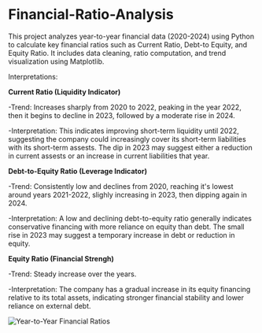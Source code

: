 # Financial-Ratio-Analysis
This project analyzes year-to-year financial data (2020-2024) using Python to calculate key financial ratios such as Current Ratio, Debt-to Equity, and Equity Ratio. It includes data cleaning, ratio computation, and trend visualization using Matplotlib.

Interpretations: 

**Current Ratio (Liquidity Indicator)**

   -Trend: Increases sharply from 2020 to 2022, peaking in the year 2022, then it begins to decline in 2023, followed by a moderate rise in 2024.
   
   -Interpretation: This indicates improving short-term liquidity until 2022, suggesting the company could increasingly cover its short-term liabilities with its short-term assests. The dip in 2023 may suggest either a reduction in current assests or an increase in current liabilities that year.

**Debt-to-Equity Ratio (Leverage Indicator)**

   -Trend: Consistently low and declines from 2020, reaching it's lowest around years 2021-2022, slighly increasing in 2023, then dipping again in 2024.
   
   -Interpretation: A low and declining debt-to-equity ratio generally indicates conservative financing with more reliance on equity than debt. The small rise in 2023 may suggest a temporary increase in debt or reduction in equity.

**Equity Ratio (Financial Strengh)**

   -Trend: Steady increase over the years.
   
   -Interpretation: The company has a gradual increase in its equity financing relative to its total assets, indicating stronger financial stability and lower reliance on external debt.

![Year-to-Year Financial Ratios](https://github.com/user-attachments/assets/c02b629c-7191-488b-9797-d95b0ca8b95d)
